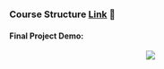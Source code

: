 ### Course Structure [Link](https://vojvodinaictcluster.org/sr/javajuniorprogram/) :rocket:
#### Final Project Demo:
<div align="center"><img src="[https://github.com/favicon.ico](https://github.com/RastkoD/Fullstack_Bootcamp/blob/main/classmate_demo.gif)"></div>
